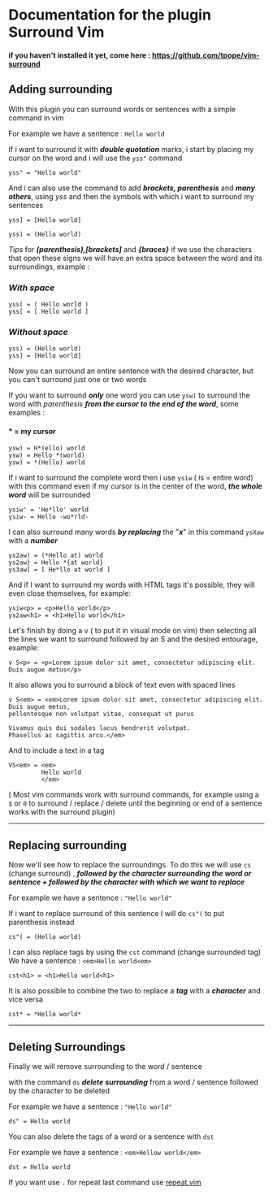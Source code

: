 # Documentation for the plugin Surround Vim 

#### if you haven't installed it yet, come here : https://github.com/tpope/vim-surround


## Adding surrounding

With this plugin you can surround words or sentences with a simple command in vim

For example we have a sentence : `Hello world` 

If i want to surround it with ***double quotation*** marks, i start by placing my cursor on the word and i will use the `yss"` command

`yss" = "Hello world"`

And i can also use the command to add ***brackets, parenthesis*** and ***many others***, using *yss* and then the symbols with which i want to surround my sentences

`yss] = [Hello world]`

`yss) = (Hello world)`

*Tips* for ***(parenthesis),[brackets]*** and ***{braces}*** if we use the characters that open these signs we will have an extra space between the word and its surroundings, example : 

### ***With space***

`yss( = ( Hello world )`  
`yss[ = [ Hello world ]`

### ***Without space***

`yss) = (Hello world)`    
`yss] = [Hello world]`

Now you can surround an entire sentence with the desired character, but you can't surround just one or two words

If you want to surround ***only*** one word you can use `ysw)` to surround the word with *parenthesis* ***from the cursor to the end of the word***, some examples :

#### * = my cursor

`ysw) = H*(ello) world`  
`ysw) = Hello *(world)`   
`ysw) = *(Hello) world`  

If i want to surround the complete word then i use `ysiw` ( is = entire word) with this command even if my cursor is in the center of the word, ***the whole word*** will be surrounded

`ysiw' = 'He*llo' world`  
`ysiw- = Hello -wo*rld-`  

I can also surround many words ***by replacing*** the "***x***" in this command `ysXaw` with a ***number***

`ys2aw) = (*Hello at) world`  
`ys2aw} = Hello *{at world}`  
`ys3aw[ = [ He*llo at world ]`  

And if I want to surround my words with HTML tags it's possible, they will even close themselves, for example:  

`ysiw<p> = <p>Hello world</p>`  
`ys2aw<h1> = <h1>Hello world</h1>`   

Let's finish by doing a v ( to put it in visual mode on vim) then selecting all the lines we want to surround followed by an S and the desired entourage, example:  

`v S<p> = <p>Lorem ipsum dolor sit amet, consectetur adipiscing elit. Duis augue metus</p>`  

It also allows you to surround a block of text even with spaced lines

```
v S<em> = <em>Lorem ipsum dolor sit amet, consectetur adipiscing elit. Duis augue metus, 
pellentesque non volutpat vitae, consequat ut purus

Vivamus quis dui sodales lacus hendrerit volutpat.
Phasellus ac sagittis arcu.</em>
```

And to include a text in a tag

```
VS<em> = <em>
         Hello world
         </em>
```

( Most vim commands work with surround commands, for example using a `$` or `0` to surround / replace / delete until the beginning or end of a sentence works with the surround plugin)

---

## Replacing surrounding

Now we'll see how to replace the surroundings. To do this we will use `cs` (change surround) , ***followed by the character surrounding the word or sentence + followed by the character with which we want to replace***  

For example we have a sentence : `"Hello world"`

If i want to replace surround of this sentence I will do `cs"(` to put parenthesis instead

`cs"( = (Hello world)`

I can also replace tags by using the `cst` command (change surrounded tag)
We have a sentence : `<em>Hello world<em>`

`cst<h1> = <h1>Hello world<h1>`

It is also possible to combine the two to replace a ***tag*** with a ***character*** and vice versa 

`cst* = *Hello world*`

---

## Deleting Surroundings

Finally we will remove surrounding to the word / sentence 

with the command `ds` ***delete surrounding*** from a word / sentence followed by the character to be deleted

For example we have a sentence : `"Hello world"`

`ds" = Hello world`

You can also delete the tags of a word or a sentence with `dst`

For example we have a sentence : `<em>Hellow world</em>`

`dst = Hello world`

If you want  use `.` for repeat last command use [repeat.vim](https://github.com/tpope/vim-repeat)
